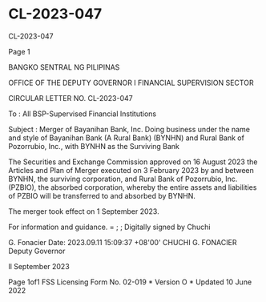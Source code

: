 # CL-2023-047

CL-2023-047

Page 1

BANGKO SENTRAL NG PILIPINAS

OFFICE OF THE DEPUTY GOVERNOR I FINANCIAL SUPERVISION SECTOR

CIRCULAR LETTER NO. CL-2023-047

To : All BSP-Supervised Financial Institutions

Subject : Merger of Bayanihan Bank, Inc. Doing business under the name and style of Bayanihan Bank (A Rural Bank) (BYNHN) and Rural Bank of Pozorrubio, Inc., with BYNHN as the Surviving Bank

The Securities and Exchange Commission approved on 16 August 2023 the Articles and Plan of Merger executed on 3 February 2023 by and between BYNHN, the surviving corporation, and Rural Bank of Pozorrubio, Inc. (PZBIO), the absorbed corporation, whereby the entire assets and liabilities of PZBIO will be transferred to and absorbed by BYNHN.

The merger took effect on 1 September 2023.

For information and guidance. = ; ; Digitally signed by Chuchi

G. Fonacier Date: 2023.09.11 15:09:37 +08'00' CHUCHI G. FONACIER Deputy Governor

ll September 2023

Page 1of1 FSS Licensing Form No. 02-019 * Version O * Updated 10 June 2022